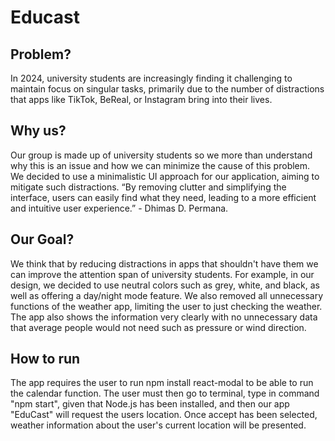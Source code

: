 # Educast
## Problem?
In 2024, university students are increasingly finding it challenging to maintain focus on singular tasks, primarily due to the number of distractions that apps like TikTok, BeReal, or Instagram bring into their lives.

## Why us?
Our group is made up of university students so we more than understand why this is an issue and how we can minimize the cause of this problem. We decided to use a minimalistic UI approach for our application, aiming to mitigate such distractions. “By removing clutter and simplifying the interface, users can easily find what they need, leading to a more efficient and intuitive user experience.” - Dhimas D. Permana.

## Our Goal?
We think that by reducing distractions in apps that shouldn't have them we can improve the attention span of university students. For example, in our design, we decided to use neutral colors such as grey, white, and black, as well as offering a day/night mode feature. We also removed all unnecessary functions of the weather app, limiting the user to just checking the weather. The app also shows the information very clearly with no unnecessary data that average people would not need such as pressure or wind direction.

## How to run
The app requires the user to run npm install react-modal to be able to run the calendar function. The user must then go to terminal, type in command "npm start", given that Node.js has been installed, and then our app "EduCast" will request the users location. Once accept has been selected, weather information about the user's current location will be presented.

